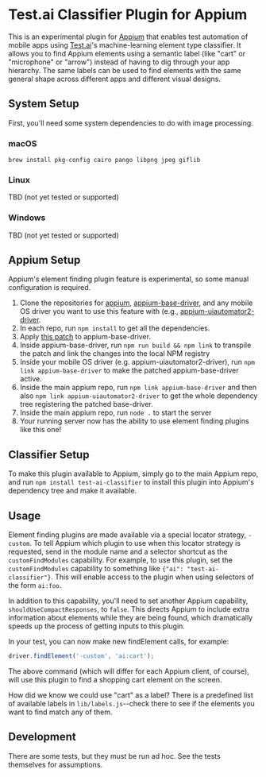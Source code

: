 # Test.ai Classifier Plugin for Appium

This is an experimental plugin for [Appium](https://appium.io) that enables
test automation of mobile apps using [Test.ai](https://test.ai)'s
machine-learning element type classifier. It allows you to find Appium elements
using a semantic label (like "cart" or "microphone" or "arrow") instead of
having to dig through your app hierarchy. The same labels can be used to find
elements with the same general shape across different apps and different visual
designs.

## System Setup

First, you'll need some system dependencies to do with image processing.

### macOS

```
brew install pkg-config cairo pango libpng jpeg giflib
```

### Linux

TBD (not yet tested or supported)

### Windows

TBD (not yet tested or supported)

## Appium Setup

Appium's element finding plugin feature is experimental, so some manual configuration is required.

1. Clone the repositories for [appium](https://github.com/appium/appium), [appium-base-driver](https://github.com/appium/appium-base-driver), and any mobile OS driver you want to use this feature with (e.g., [appium-uiautomator2-driver](https://github.com/appium/appium-uiautomator2-driver).
2. In each repo, run `npm install` to get all the dependencies.
3. Apply [this patch](https://github.com/appium/appium-base-driver/pull/268) to appium-base-driver.
4. Inside appium-base-driver, run `npm run build && npm link` to transpile the patch and link the changes into the local NPM registry
5. Inside your mobile OS driver (e.g. appium-uiautomator2-driver), run `npm link appium-base-driver` to make the patched appium-base-driver active.
6. Inside the main appium repo, run `npm link appium-base-driver` and then also `npm link appium-uiautomator2-driver` to get the whole dependency tree registering the patched base-driver.
7. Inside the main appium repo, run `node .` to start the server
8. Your running server now has the ability to use element finding plugins like this one!

## Classifier Setup

To make this plugin available to Appium, simply go to the main Appium repo, and
run `npm install test-ai-classifier` to install this plugin into Appium's
dependency tree and make it available.

## Usage

Element finding plugins are made available via a special locator strategy,
`-custom`. To tell Appium which plugin to use when this locator strategy is
requested, send in the module name and a selector shortcut as the
`customFindModules` capability. For example, to use this plugin, set the
`customFindModules` capability to something like `{"ai":
"test-ai-classifier"}`. This will enable access to the plugin when using
selectors of the form `ai:foo`.

In addition to this capability, you'll need to set another Appium capability,
`shouldUseCompactResponses`, to `false`. This directs Appium to include extra
information about elements while they are being found, which dramatically
speeds up the process of getting inputs to this plugin.

In your test, you can now make new findElement calls, for example:

```js
driver.findElement('-custom', 'ai:cart');
```

The above command (which will differ for each Appium client, of course), will
use this plugin to find a shopping cart element on the screen.

How did we know we could use "cart" as a label? There is a predefined list of
available labels in `lib/labels.js`--check there to see if the elements you
want to find match any of them.

## Development

There are some tests, but they must be run ad hoc. See the tests themselves for
assumptions.
